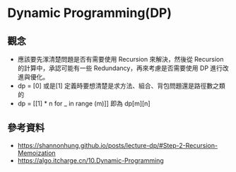 # Dynamic Programming(DP)
## 觀念
- 應該要先潈清楚問題是否有需要使用 Recursion 來解決，然後從 Recursion 的計算中，承認可能有一些 Redundancy，再來考慮是否需要使用 DP 進行改進與優化。
- dp = [0] 或是[1] 定義時要想清楚是求方法、組合、背包問題還是路徑數之類的
- dp = [[1] * n for _ in range (m)]] 即為 dp[m][n]
## 參考資料
- https://shannonhung.github.io/posts/lecture-dp/#Step-2-Recursion-Memoization
- https://algo.itcharge.cn/10.Dynamic-Programming
